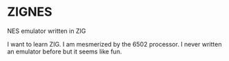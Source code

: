 # ZIGNES
NES emulator written in ZIG

I want to learn ZIG.
I am mesmerized by the 6502 processor.
I never written an emulator before but it seems like fun.
